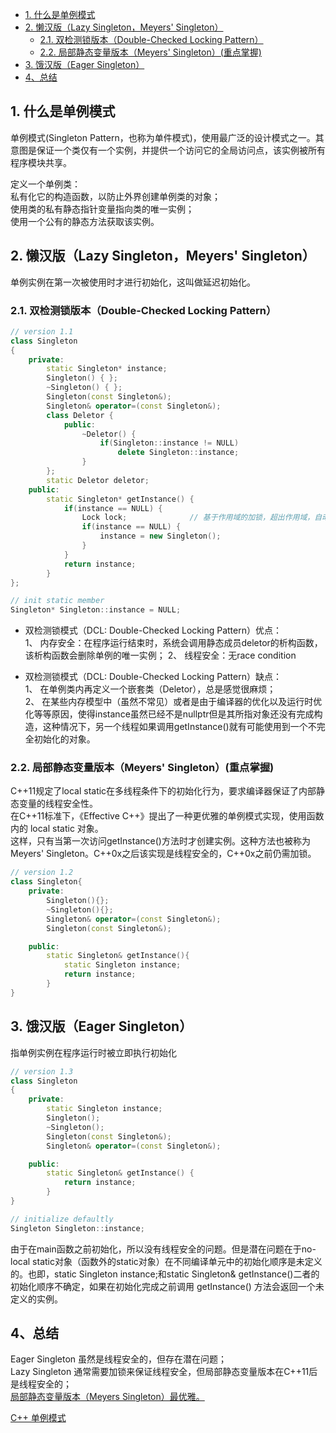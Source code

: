 

<!-- TOC -->

- [1. 什么是单例模式](#1-什么是单例模式)
- [2. 懒汉版（Lazy Singleton，Meyers' Singleton）](#2-懒汉版lazy-singletonmeyers-singleton)
  - [2.1. 双检测锁版本（Double-Checked Locking Pattern）](#21-双检测锁版本double-checked-locking-pattern)
  - [2.2. 局部静态变量版本（Meyers' Singleton）(重点掌握)](#22-局部静态变量版本meyers-singleton重点掌握)
- [3. 饿汉版（Eager Singleton）](#3-饿汉版eager-singleton)
- [4、总结](#4总结)

<!-- /TOC -->


## 1. 什么是单例模式
单例模式(Singleton Pattern，也称为单件模式)，使用最广泛的设计模式之一。其意图是保证一个类仅有一个实例，并提供一个访问它的全局访问点，该实例被所有程序模块共享。  

定义一个单例类：  
私有化它的构造函数，以防止外界创建单例类的对象；  
使用类的私有静态指针变量指向类的唯一实例；  
使用一个公有的静态方法获取该实例。  

## 2. 懒汉版（Lazy Singleton，Meyers' Singleton）  
单例实例在第一次被使用时才进行初始化，这叫做延迟初始化。

### 2.1. 双检测锁版本（Double-Checked Locking Pattern）  
```cpp
// version 1.1
class Singleton
{
    private:
        static Singleton* instance;
        Singleton() { };
        ~Singleton() { };
        Singleton(const Singleton&);
        Singleton& operator=(const Singleton&);
        class Deletor {
            public:
                ~Deletor() {
                    if(Singleton::instance != NULL)
                        delete Singleton::instance;
                }
        };
        static Deletor deletor;
    public:
        static Singleton* getInstance() {
            if(instance == NULL) {
                Lock lock;              // 基于作用域的加锁，超出作用域，自动调用析构函数解锁
                if(instance == NULL) {
                    instance = new Singleton();
                }
            }
            return instance;
        }
};

// init static member
Singleton* Singleton::instance = NULL;
```
* 双检测锁模式（DCL: Double-Checked Locking Pattern）优点：   
1、 内存安全：在程序运行结束时，系统会调用静态成员deletor的析构函数，该析构函数会删除单例的唯一实例；
2、 线程安全：无race condition

* 双检测锁模式（DCL: Double-Checked Locking Pattern）缺点：  
1、 在单例类内再定义一个嵌套类（Deletor），总是感觉很麻烦；   
2、 在某些内存模型中（虽然不常见）或者是由于编译器的优化以及运行时优化等等原因，使得instance虽然已经不是nullptr但是其所指对象还没有完成构造，这种情况下，另一个线程如果调用getInstance()就有可能使用到一个不完全初始化的对象。  

### 2.2. 局部静态变量版本（Meyers' Singleton）(重点掌握)
C++11规定了local static在多线程条件下的初始化行为，要求编译器保证了内部静态变量的线程安全性。  
在C++11标准下，《Effective C++》提出了一种更优雅的单例模式实现，使用函数内的 local static 对象。  
这样，只有当第一次访问getInstance()方法时才创建实例。这种方法也被称为Meyers' Singleton。C++0x之后该实现是线程安全的，C++0x之前仍需加锁。 

```cpp
// version 1.2
class Singleton{
    private:
        Singleton(){};
        ~Singleton(){};
        Singleton& operator=(const Singleton&);
        Singleton(const Singleton&);

    public:
        static Singleton& getInstance(){
            static Singleton instance;
            return instance;
        }
}
```

## 3. 饿汉版（Eager Singleton）
指单例实例在程序运行时被立即执行初始化  
```cpp
// version 1.3
class Singleton
{
    private:
        static Singleton instance;
        Singleton();
        ~Singleton();
        Singleton(const Singleton&);
        Singleton& operator=(const Singleton&);

    public:
        static Singleton& getInstance() {
            return instance;
        }
}

// initialize defaultly
Singleton Singleton::instance;
```
由于在main函数之前初始化，所以没有线程安全的问题。但是潜在问题在于no-local static对象（函数外的static对象）在不同编译单元中的初始化顺序是未定义的。也即，static Singleton instance;和static Singleton& getInstance()二者的初始化顺序不确定，如果在初始化完成之前调用 getInstance() 方法会返回一个未定义的实例。

## 4、总结
Eager Singleton 虽然是线程安全的，但存在潜在问题；  
Lazy Singleton 通常需要加锁来保证线程安全，但局部静态变量版本在C++11后是线程安全的；  
<u>局部静态变量版本（Meyers Singleton）最优雅。</u>  



[C++ 单例模式](https://zhuanlan.zhihu.com/p/37469260)